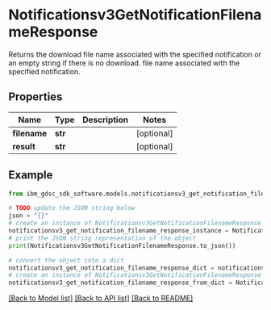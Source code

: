 # Notificationsv3GetNotificationFilenameResponse

Returns the download file name associated with the specified notification or an empty string if there is no download. file name associated with the specified notification.

## Properties

Name | Type | Description | Notes
------------ | ------------- | ------------- | -------------
**filename** | **str** |  | [optional] 
**result** | **str** |  | [optional] 

## Example

```python
from ibm_gdsc_sdk_software.models.notificationsv3_get_notification_filename_response import Notificationsv3GetNotificationFilenameResponse

# TODO update the JSON string below
json = "{}"
# create an instance of Notificationsv3GetNotificationFilenameResponse from a JSON string
notificationsv3_get_notification_filename_response_instance = Notificationsv3GetNotificationFilenameResponse.from_json(json)
# print the JSON string representation of the object
print(Notificationsv3GetNotificationFilenameResponse.to_json())

# convert the object into a dict
notificationsv3_get_notification_filename_response_dict = notificationsv3_get_notification_filename_response_instance.to_dict()
# create an instance of Notificationsv3GetNotificationFilenameResponse from a dict
notificationsv3_get_notification_filename_response_from_dict = Notificationsv3GetNotificationFilenameResponse.from_dict(notificationsv3_get_notification_filename_response_dict)
```
[[Back to Model list]](../README.md#documentation-for-models) [[Back to API list]](../README.md#documentation-for-api-endpoints) [[Back to README]](../README.md)


